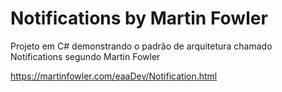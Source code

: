# Notifications by Martin Fowler

Projeto em C# demonstrando o padrão de arquitetura chamado Notifications segundo Martin Fowler

https://martinfowler.com/eaaDev/Notification.html
